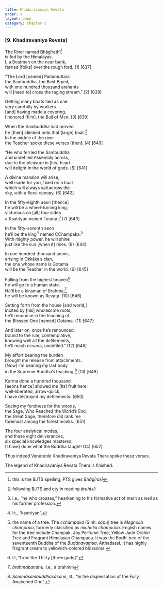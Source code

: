 ```yaml
---
title: Khadiravaniya Revata
order: 9
layout: poem
category: chapter-3
---
```


### \[9. Khadiravaniya Revata\]

The River named Bhāgīrathī[^1]  
is fed by the Himalayas.  
I, a Boatman on the near bank,  
ferried \[folks\] over the rough ford. (1) \[637\]

“The Lord \[named\] Padumuttara  
the Sambuddha, the Best Biped,  
with one hundred thousand arahants  
will \[need to\] cross the raging stream.” (2) \[638\]

Getting many boats tied as one  
very carefully by workers  
\[and\] having made a covering,  
I honored \[him\], the Bull of Men. (3) \[639\]

When the Sambuddha had arrived  
he \[then\] climbed onto that \[large\] boat.[^2]  
In the middle of the river  
the Teacher spoke these verses \[then\]: (4) \[640\]

“He who ferried the Sambuddha  
and undefiled Assembly across,  
due to the pleasure in \[his\] heart  
will delight in the world of gods. (5) \[641\]

A divine mansion will arise,  
well made for you, fixed on a boat  
which will always sail across the  
sky, with a floral canopy. (6) \[642\]

In the fifty-eighth aeon \[thence\]  
he will be a wheel-turning king,  
victorious on \[all\] four sides  
a Kṣatriyan named Tāraṇa.[^3] (7) \[643\]

In the fifty-seventh aeon  
he’ll be the king[^4] named <span class="diacritics" data-state="on">C</span><span class="no-diacritics" data-state="off">Ch</span>ampaka.[^5]  
With mighty power, he will shine  
just like the sun \[when it\] rises. (8) \[644\]

In one hundred thousand aeons,  
arising in Okkāka’s clan,  
the one whose name is Gotama  
will be the Teacher in the world. (9) \[645\]

Falling from the highest heaven[^6]  
he will go to a human state.  
He’ll be a kinsman of Brahma;[^7]  
he will be known as Revata. (10) \[646\]

Setting forth from the house \[and world,\]  
incited by \[his\] wholesome roots,  
he’ll renounce in the teaching of  
the Blessed One \[named\] Gotama. (11) \[647\]

And later on, once he’s renounced,  
bound to the rule, contemplative,  
knowing well all the defilements,  
he’ll reach nirvana, undefiled.” (12) \[648\]

My effort bearing the burden  
brought me release from attachments.  
\[Now\] I’m bearing my last body  
in the Supreme Buddha’s teaching.[^8] (13) \[649\]

Karma done a hundred thousand  
\[aeons hence\] showed me \[its\] fruit here:  
well-liberated, arrow-quick,  
I have destroyed my defilements. \[650\]

Seeing my fondness for the woods,  
the Sage, Who Reached the World’s End,  
the Great Sage, therefore did rank me  
foremost among the forest monks. \[651\]

The four analytical modes,  
and these eight deliverances,  
six special knowledges mastered,  
\[I have\] done what the Buddha taught! (14) \[652\]

Thus indeed Venerable Khadiravaniya Revata Thera spoke these verses.

The legend of Khadiravaniya Revata Thera is finished.

[^1]: this is the BJTS spelling; PTS gives *Bhāgīrasī*

[^2]: following BJTS and cty in reading *āruhi*

[^3]: i.e., “he who crosses,” hearkening to his formative act of merit as well as his former profession.

[^4]: lit., “kṣatriyan”.

[^5]: the name of a tree. The *<span class="diacritics" data-state="on">c</span><span class="no-diacritics" data-state="off">ch</span>ampaka* (Sinh. *sapu*) tree is *Magnolia champaca*, formerly classified as *michelia champaca*. English names for the tree include Champak, Joy Perfume Tree, Yellow Jade Orchid Tree and Fragrant Himalayan Champaca. It was the Bodhi tree of the seventeenth Buddha of the *Buddhavaṃsa*, Atthadassi. It has highly fragrant cream to yellowish-colored blossoms.

[^6]: lit, “from the Thirty \[three gods\]”.

[^7]: *brahmabandhu*, i.e., a brahmin

[^8]: *Sammāsambuddhasāsane*, lit., “in the dispensation of the Fully Awakened One”.

